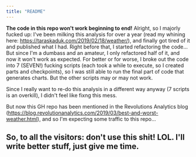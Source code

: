 ```yaml
---
title: "README"
---
```


**The code in this repo won't work beginning to end!**
Alright, so I majorly fucked up: I've been milking this analysis for over a year (read my whining here: https://taraskaduk.com/2019/02/18/weather/), and finally got tired of it and published what I had.
Right before that, I started refactoring the code... But since I'm a dumbass and an amateur, I only refactored half of it, and now it won't work as expected. For better or for worse, I broke out the code into 7 (SEVEN!) fucking scripts (each took a while to execute, so I created parts and checkpoints), so I was still able to run the final part of code that generates charts. But the other scripts may or may not work.

Since I really want to re-do this analysis in a different way anyway (7 scripts is an overkill), I didn't feel like fixng this mess.

But now this GH repo has been mentioned in the Revolutions Analytics blog (https://blog.revolutionanalytics.com/2019/03/best-and-worst-weather.html), and so I'm expecting some traffic to this repo...

## So, to all the visitors: don't use this shit! LOL. I'll write better stuff, just give me time.